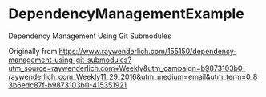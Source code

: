 # DependencyManagementExample
Dependency Management Using Git Submodules

Originally from https://www.raywenderlich.com/155150/dependency-management-using-git-submodules?utm_source=raywenderlich.com+Weekly&utm_campaign=b9873103b0-raywenderlich_com_Weekly11_29_2016&utm_medium=email&utm_term=0_83b6edc87f-b9873103b0-415351921
